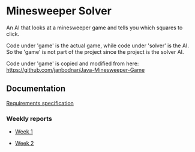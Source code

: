 # Minesweeper Solver

An AI that looks at a minesweeper game and tells you which squares to click.

Code under 'game' is the actual game, while code under 'solver' is the AI.
So the 'game' is not part of the project since the project is the solver AI.

Code under 'game' is copied and modified from here:
https://github.com/janbodnar/Java-Minesweeper-Game

## Documentation

[Requirements specification](/Documentation/Requirements%20specification.md)

### Weekly reports

 - [Week 1](/Documentation/Weekly%20reports/Week1.md)

 - [Week 2](/Documentation/Weekly%20reports/Week2.md)
